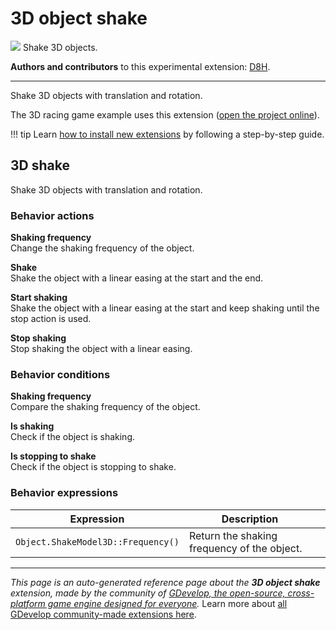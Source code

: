 # 3D object shake

<img src="https://resources.gdevelop-app.com/assets/Icons/vector-difference-ab.svg" class="extension-icon"></img>
Shake 3D objects.

**Authors and contributors** to this experimental extension: [D8H](https://gd.games/D8H).

---

Shake 3D objects with translation and rotation.

The 3D racing game example uses this extension ([open the project online](https://editor.gdevelop.io/?project=example://3d-racing-game)).

!!! tip
    Learn [how to install new extensions](/gdevelop5/extensions/search) by following a step-by-step guide.



## 3D shake 

Shake 3D objects with translation and rotation. 

### Behavior actions

**Shaking frequency**  
Change the shaking frequency of the object.

**Shake**  
Shake the object with a linear easing at the start and the end.

**Start shaking**  
Shake the object with a linear easing at the start and keep shaking until the stop action is used.

**Stop shaking**  
Stop shaking the object with a linear easing.

### Behavior conditions

**Shaking frequency**  
Compare the shaking frequency of the object.

**Is shaking**  
Check if the object is shaking.

**Is stopping to shake**  
Check if the object is stopping to shake.

### Behavior expressions

| Expression | Description |  |
|-----|-----|-----|
| `Object.ShakeModel3D::Frequency()` | Return the shaking frequency of the object. ||


---

*This page is an auto-generated reference page about the **3D object shake** extension, made by the community of [GDevelop, the open-source, cross-platform game engine designed for everyone](https://gdevelop.io/).* Learn more about [all GDevelop community-made extensions here](/gdevelop5/extensions).